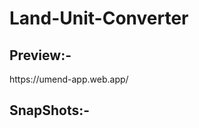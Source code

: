 # Land-Unit-Converter
<h2>Preview:-</h2>https://umend-app.web.app/
  <h2>SnapShots:-</h2>
  <img src="" />

